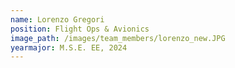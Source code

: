 ```yaml
---
name: Lorenzo Gregori
position: Flight Ops & Avionics
image_path: /images/team_members/lorenzo_new.JPG
yearmajor: M.S.E. EE, 2024
---
```


